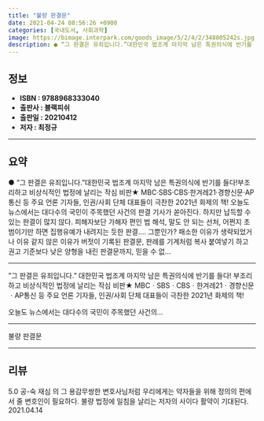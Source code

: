 ```yaml
---
title: "불량 판결문"
date: 2021-04-24 08:56:26 +0900
categories: [국내도서, 사회과학]
image: https://bimage.interpark.com/goods_image/5/2/4/2/348805242s.jpg
description: ● “그 판결은 유죄입니다.”대한민국 법조계 마지막 남은 특권의식에 반기를 들다!부조리하고 비상식적인 법정에 날리는 작심 비판★ MBC&#8231;SBS&#8231;CBS&#8231;한겨레21&#8231;경향신문&#8231;AP통신 등 주요 언론 기자들, 인권/사회 단체 대표들이 극찬
---
```


## **정보**

- **ISBN : 9788968333040**
- **출판사 : 블랙피쉬**
- **출판일 : 20210412**
- **저자 : 최정규**

------



## **요약**

●  “그 판결은 유죄입니다.”대한민국 법조계 마지막 남은 특권의식에 반기를 들다!부조리하고 비상식적인 법정에 날리는 작심 비판★ MBC&#8231;SBS&#8231;CBS&#8231;한겨레21&#8231;경향신문&#8231;AP통신 등 주요 언론 기자들, 인권/사회 단체 대표들이 극찬한 2021년 화제의 책! 오늘도 뉴스에서는 대다수의 국민이 주목했던 사건의 판결 기사가 쏟아진다. 하지만 납득할 수 있는 판결이 많지 않다. 피해자보단 가해자 편인 법 해석, 말도 안 되는 선처, 어쩐지 초범이기만 하면 집행유예가 내려지는 듯한 판결…. 그뿐인가? 패소한 이유가 생략되었거나 이유 같지 않은 이유가 버젓이 기록된 판결문, 판례를 기계처럼 복사 붙여넣기 하고 권고 기준보다 낮은 양형을 내린 판결문까지, 믿을 수 없...

------

”그 판결은 유죄입니다.”
대한민국 법조계 마지막 남은 특권의식에 반기를 들다!
부조리하고 비상식적인 법정에 날리는 작심 비판★ MBCㆍSBSㆍCBSㆍ한겨레21ㆍ경향신문ㆍAP통신 등 주요 언론 기자들,
 인권/사회 단체 대표들이 극찬한 2021년 화제의 책!

오늘도 뉴스에서는 대다수의 국민이 주목했던 사건의... 

------


불량 판결문 

------


## **리뷰** 

5.0 공-숙 재심 의 그 용감무쌍한 변호사님처럼 우리에게는 약자들을 위해 정의의 편에 서 줄 변호인이 필요하다.  불량 법정에 일침을 날리는 저자의 사이다 활약이 기대된다. 2021.04.14 <br/>